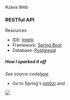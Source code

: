 #Java Web

### RESTful API
Resources
- IDE: [Intellij](#)
- Framework: [Spring Boot](#)
- Database: [Postgresql](#)

##### How I sparked it off
*See source code[here](#)*

- Go to Spring's [initilizr](https://start.spring.io/) and
<img src="#" /> 

